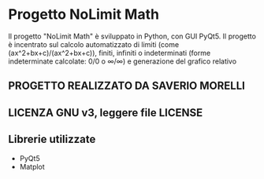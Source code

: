 # Progetto NoLimit Math
Il progetto "NoLimit Math" è sviluppato in Python, con GUI PyQt5.
Il progetto è incentrato sul calcolo automatizzato di limiti (come (ax^2+bx+c)/(ax^2+bx+c)), finiti, infiniti o indeterminati (forme indeterminate calcolate: 0/0 o ∞/∞) e generazione del grafico relativo

## PROGETTO REALIZZATO DA SAVERIO MORELLI
## LICENZA GNU v3, leggere file LICENSE

## Librerie utilizzate
- PyQt5
- Matplot
